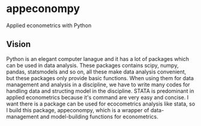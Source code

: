 # appeconompy
Applied econometrics with Python

## Vision
Python is an elegant computer lanague and it has a lot of packages which can be used in data analysis. These packages contains scipy, numpy, pandas, statsmodels and so on, all these make data analysis convenient, but these packages only provide basic functions. When using them for data management and analysis in a discipline, we have to write many codes for handling data and structing model in the discipline. STATA is predominant in applied econometrics because it's command are very easy and concise. I want there is a package can be used for ecocometrics analysis like stata, so I build this package, appeconompy, which is a wrapper of data-management and model-building functions for econometrics. 
